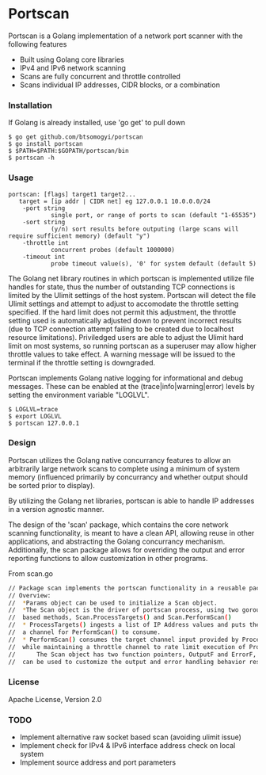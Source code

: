 # Portscan

Portscan is a Golang implementation of a network port scanner with the following features
- Built using Golang core libraries
- IPv4 and IPv6 network scanning
- Scans are fully concurrent and throttle controlled
- Scans individual IP addresses, CIDR blocks, or a combination

### Installation 
If Golang is already installed, use 'go get' to pull down
```
$ go get github.com/btsomogyi/portscan
$ go install portscan
$ $PATH=$PATH:$GOPATH/portscan/bin
$ portscan -h
```

### Usage
```
portscan: [flags] target1 target2...
   target = [ip addr | CIDR net] eg 127.0.0.1 10.0.0.0/24
    -port string
         	single port, or range of ports to scan (default "1-65535")
    -sort string
         	(y/n) sort results before outputing (large scans will require sufficient memory) (default "y")
    -throttle int
         	concurrent probes (default 1000000)
    -timeout int
         	probe timeout value(s), '0' for system default (default 5)
```

The Golang net library routines in which portscan is implemented utilize file handles for state, thus the number of outstanding TCP connections is limited by the Ulimit settings of the host system.  Portscan will detect the file Ulimit settings and attempt to adjust to accomodate the throttle setting specified.  If the hard limit does not permit this adjustment, the throttle setting used is automatically adjusted down to prevent incorrect results (due to TCP connection attempt failing to be created due to localhost resource limitations).  Priviledged users are able to adjust the Ulimit hard limit on most systems, so running portscan as a superuser may allow higher throttle values to take effect.  A warning message will be issued to the terminal if the throttle setting is downgraded.

Portscan implements Golang native logging for informational and debug messages.  These can be enabled at the (trace|info|warning|error) levels by setting the environment variable "LOGLVL".

```
$ LOGLVL=trace
$ export LOGLVL
$ portscan 127.0.0.1
```

### Design

Portscan utilizes the Golang native concurrancy features to allow an arbitrarily large network scans to complete using a minimum of system memory (influenced primarily by concurrancy and whether output should be sorted prior to display).

By utilizing the Golang net libraries, portscan is able to handle IP addresses in a version agnostic manner.

The design of the 'scan' package, which contains the core network scanning functionality, is meant to have a clean API, allowing reuse in other applications, and abstracting the Golang concurrancy mechanism.  Additionally, the scan package allows for overriding the output and error reporting functions to allow customization in other programs.

From scan.go
```sh
// Package scan implements the portscan functionality in a reusable package.
// Overview:
//	*Params object can be used to initialize a Scan object.
//	*The Scan object is the driver of portscan process, using two goroutine
//	based methods, Scan.ProcessTargets() and Scan.PerformScan()
//	* ProcessTargets() ingests a list of IP Address values and puts them on
//	a channel for PerformScan() to consume.
//	* PerformScan() consumes the target channel input provided by ProcessTargets
//	while maintaining a throttle channel to rate limit execution of Probe.Send()s.
//		The Scan object has two function pointers, OutputF and ErrorF, that
//	can be used to customize the output and error handling behavior respectively.
```
### License
Apache License, Version 2.0

### TODO
- Implement alternative raw socket based scan (avoiding ulimit issue)
- Implement check for IPv4 & IPv6 interface address check on local system
- Implement source address and port parameters